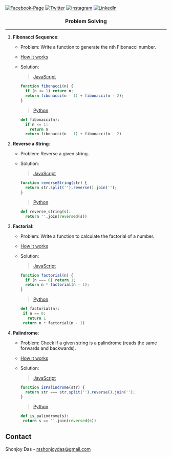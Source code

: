 [![Facebook-Page][facebook-shield]][facebook-url]
[![Twitter][twitter-shield]][twitter-url]
[![Instagram][instagram-shield]][instagram-url]
[![LinkedIn][linkedin-shield]][linkedin-url]

<p align="center">
  <h3 align="center">Problem Solving</h3>
</p>

---

1. **Fibonacci Sequence**:

   - Problem: Write a function to generate the nth Fibonacci number.
   - [How it works](./how-it-work/fibonacci.md)
   - Solution:

     > [JavaScript](https://replit.com/@rsshonjoydas/Fibonacci-Sequence-JavaScript)

     ```javascript
     function fibonacci(n) {
       if (n <= 1) return n;
       return fibonacci(n - 1) + fibonacci(n - 2);
     }
     ```

     > [Python](https://replit.com/@rsshonjoydas/Fibonacci-Sequence-Python)

     ```python
     def fibonacci(n):
       if n <= 1:
         return n
       return fibonacci(n - 1) + fibonacci(n - 2)
     ```

2. **Reverse a String**:

   - Problem: Reverse a given string.
   - Solution:

     > [JavaScript](https://replit.com/@rsshonjoydas/Reverse-a-String-JavaScript)

     ```javascript
     function reverseString(str) {
       return str.split('').reverse().join('');
     }
     ```

     > [Python](https://replit.com/@rsshonjoydas/Reverse-a-String-Python)

     ```python
     def reverse_string(s):
       return ''.join(reversed(s))
     ```

3. **Factorial**:

   - Problem: Write a function to calculate the factorial of a number.
   - [How it works](./how-it-work/factorial.md)
   - Solution:

     > [JavaScript](https://replit.com/@rsshonjoydas/Factorial-JavaScript)

     ```javascript
     function factorial(n) {
       if (n === 0) return 1;
       return n * factorial(n - 1);
     }
     ```

     > [Python](https://replit.com/@rsshonjoydas/Factorial-Python)

     ```python
     def factorial(n):
      if n == 0:
        return 1
      return n * factorial(n - 1)
     ```

4. **Palindrome**:

   - Problem: Check if a given string is a palindrome (reads the same forwards and backwards).
   - [How it works](./how-it-work/palindrome.md)
   - Solution:

     > [JavaScript](https://replit.com/@rsshonjoydas/Palindrome-JavaScript)

     ```javascript
     function isPalindrome(str) {
       return str === str.split('').reverse().join('');
     }
     ```

     > [Python](https://replit.com/@rsshonjoydas/Palindrome-Python)

     ```python
     def is_palindrome(s):
      return s == ''.join(reversed(s))
     ```

<!-- CONTACT -->

## Contact

Shonjoy Das - [rsshonjoydas@gmail.com](mailto:rsshonjoydas@gmail.com)

<!-- MARKDOWN LINKS & IMAGES -->

[facebook-shield]: https://img.shields.io/badge/-Facebook-black.svg?style=flat-square&logo=facebook&color=555&logoColor
[facebook-url]: https://facebook.com/rsshonjoydas
[twitter-shield]: https://img.shields.io/badge/-Twitter-black.svg?style=flat-square&logo=twitter&color=555&logoColor
[twitter-url]: https://twitter.com/rsshonjoydas
[instagram-shield]: https://img.shields.io/badge/-Instagram-black.svg?style=flat-square&logo=instagram&color=555&logoColor
[instagram-url]: https://instagram.com/rsshonjoydas
[linkedin-shield]: https://img.shields.io/badge/-LinkedIn-black.svg?style=flat-square&logo=linkedin&colorB
[linkedin-url]: https://linkedin.com/in/rsshonjoydas
